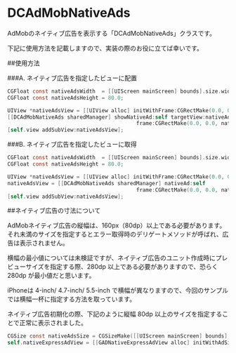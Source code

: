 DCAdMobNativeAds
============================

AdMobのネイティブ広告を表示する「DCAdMobNativeAds」クラスです。

下記に使用方法を記載しますので、実装の際のお役に立てば幸いです。

##使用方法

###A. ネイティブ広告を指定したビューに配置

```objective-c
CGFloat const nativeAdsWidth  = [[UIScreen mainScreen] bounds].size.width;
CGFloat const nativeAdsHeight = 80.0;

UIView *nativeAdsView = [[UIView alloc] initWithFrame:CGRectMake(0.0, 0.0, nativeAdsWidth, nativeAdsHeight)];
[[DCAdMobNativeAds sharedManager] showNativeAd:self targetView:nativeAdsView
                                         frame:CGRectMake(0.0, 0.0, nativeAdsWidth, nativeAdsHeight)];
[self.view addSubView:nativeAdsView];
```

###B. ネイティブ広告を指定したビューに取得

```objective-c
CGFloat const nativeAdsWidth  = [[UIScreen mainScreen] bounds].size.width;
CGFloat const nativeAdsHeight = 80.0;

UIView *nativeAdsView = [[UIView alloc] initWithFrame:CGRectMake(0.0, 0.0, nativeAdsWidth, nativeAdsHeight)];
nativeAdsView = [[DCAdMobNativeAds sharedManager] nativeAd:self
                                         frame:CGRectMake(0.0, 0.0, nativeAdsWidth, nativeAdsHeight)];
[self.view addSubView:nativeAdsView];
```

##ネイティブ広告の寸法について

AdMobネイティブ広告の縦幅は、160px（80dp）以上である必要があります。それ未満のサイズを指定するとエラー取得時のデリゲートメソッドが呼ばれ、広告は表示されません。

横幅の最小値については未検証ですが、ネイティブ広告のユニット作成時にプレビューサイズを指定する際、280dp 以上である必要がありますので、恐らく 280dp が最小値だと思います。

iPhoneは 4-inch/ 4.7-inch/ 5.5-inch で横幅が異なりますので、今回のサンプルでは横幅一杯に指定する方法を取っています。

ネイティブ広告初期化の際、下記のように縦幅 80dp 以上のサイズを指定することで正常に表示されました。

```objective-c
CGSize const nativeAdsSize = CGSizeMake([[UIScreen mainScreen] bounds].size.width, 80.0);
self.nativeExpressAdView = [[GADNativeExpressAdView alloc] initWithAdSize:GADAdSizeFromCGSize(nativeAdsSize)
                                                                       origin:CGPointMake(0.0, 0.0)];
```

